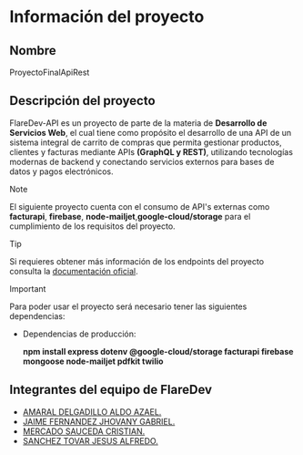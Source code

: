 # Información del proyecto
## Nombre
ProyectoFinalApiRest

## Descripción del proyecto
FlareDev-API es un proyecto de parte de la materia de **Desarrollo de Servicios Web**, el cual tiene como propósito el desarrollo de una API de un sistema integral de carrito de compras que permita gestionar productos, clientes y facturas mediante APIs **(GraphQL y REST)**, utilizando tecnologías modernas de backend y conectando servicios externos para bases de datos y pagos electrónicos.

> [!NOTE]
> El siguiente proyecto cuenta con el consumo de API's externas como **facturapi**, **firebase**, **node-mailjet**,**google-cloud/storage** para el cumplimiento de los requisitos del proyecto.

> [!TIP]
> Si requieres obtener más información de los endpoints del proyecto consulta la  [documentación oficial](https://app.swaggerhub.com/apis-docs/JHOVANYGABRIELJAIMEFERNANDEZ/FlareDev-API/1.0.0).

> [!IMPORTANT]
> Para poder usar el proyecto será necesario tener las siguientes dependencias:
> - Dependencias de producción:
>
>   **npm install express dotenv @google-cloud/storage facturapi firebase mongoose node-mailjet pdfkit twilio**

## Integrantes del equipo de **FlareDev**
- [AMARAL DELGADILLO ALDO AZAEL.](https://github.com/AzaelAD)
- [JAIME FERNANDEZ JHOVANY GABRIEL.](https://github.com/JhovanyITT)
- [MERCADO SAUCEDA CRISTIAN.](https://github.com/CrissCross20)
- [SANCHEZ TOVAR JESUS ALFREDO.](https://github.com/baNanoIT)
